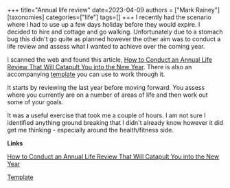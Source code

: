 +++
title="Annual life review"
date=2023-04-09
authors = ["Mark Rainey"]
[taxonomies]
categories=["life"]
tags=[]
+++
I recently had the scenario where I had to use up a few days holiday before they would expire. I decided to hire and cottage and go walking. Unfortunately due to a stomach bug this didn't go quite as planned however the other aim was to conduct a life review and assess what I wanted to achieve over the coming year.

<!-- more -->

I scanned the web and found this article, [How to Conduct an Annual Life Review That Will Catapult You into the New Year](https://schlaf.medium.com/how-to-conduct-an-annual-life-review-that-will-catapult-you-into-the-new-year-d5aaffebac1f). There is also an accompanying [template](<[Template](https://docs.google.com/document/d/1Ais6wP0HxoFfvHR9JVkf2sw2ft_EUBtb42JYOr6ObGo/edit)>) you can use to work through it.

It starts by reviewing the last year before moving forward. You assess where you currently are on a number of areas of life and then work out some of your goals. 

It was a useful exercise that took me a couple of hours. I am not sure I identified anything ground breaking that  I didn't already know however it did get me thinking - especially around the health/fitness side.

__Links__

[How to Conduct an Annual Life Review That Will Catapult You into the New Year](https://schlaf.medium.com/how-to-conduct-an-annual-life-review-that-will-catapult-you-into-the-new-year-d5aaffebac1f)

[Template](https://docs.google.com/document/d/1Ais6wP0HxoFfvHR9JVkf2sw2ft_EUBtb42JYOr6ObGo/edit)

